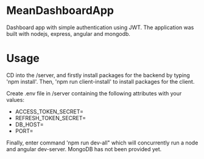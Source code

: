 # MeanDashboardApp
Dashboard app with simple authentication using JWT. The application was built with nodejs, express, angular and mongodb.

# Usage
CD into the /server, and firstly install packages for the backend by typing 'npm install'.
Then, 'npm run client-install' to install packages for the client.

Create .env file in /server containing the following attributes with your values:
- ACCESS_TOKEN_SECRET=
- REFRESH_TOKEN_SECRET=
- DB_HOST=
- PORT=

Finally, enter command 'npm run dev-all" which will concurrently run a node and angular dev-server.
MongoDB has not been provided yet.
